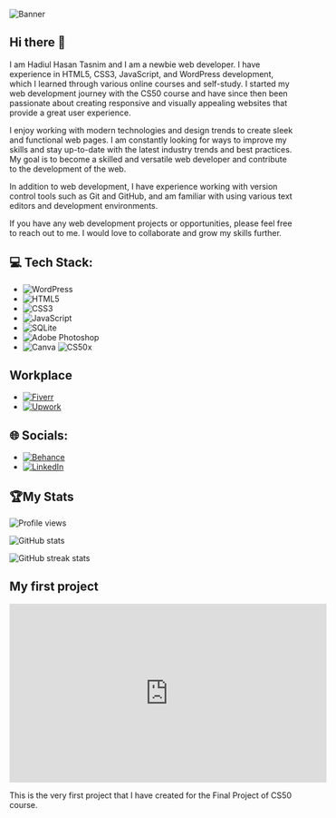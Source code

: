 
![Banner](https://scontent.fdac99-1.fna.fbcdn.net/v/t39.30808-6/332482164_3383463508607930_7723230335207355644_n.jpg?_nc_cat=108&ccb=1-7&_nc_sid=730e14&_nc_ohc=DctBohgQaagAX-6zTfw&_nc_ht=scontent.fdac99-1.fna&oh=00_AfD1EAmfQv7r0ZV_HT0Jskq3QP6D5E4F7LrZYqk-ficqeA&oe=63F748B0)

## Hi there 👋


I am Hadiul Hasan Tasnim and I am a newbie web developer. I have experience in HTML5, CSS3, JavaScript, and WordPress development, which I learned through various online courses and self-study. I started my web development journey with the CS50 course and have since then been passionate about creating responsive and visually appealing websites that provide a great user experience.

I enjoy working with modern technologies and design trends to create sleek and functional web pages. I am constantly looking for ways to improve my skills and stay up-to-date with the latest industry trends and best practices. My goal is to become a skilled and versatile web developer and contribute to the development of the web.

In addition to web development, I have experience working with version control tools such as Git and GitHub, and am familiar with using various text editors and development environments.

If you have any web development projects or opportunities, please feel free to reach out to me. I would love to collaborate and grow my skills further.

## 💻 Tech Stack:
- ![WordPress](https://img.shields.io/badge/WordPress-%23117AC9.svg?style=for-the-badge&logo=WordPress&logoColor=white)
- ![HTML5](https://img.shields.io/badge/html5-%23E34F26.svg?style=for-the-badge&logo=html5&logoColor=white) 
- ![CSS3](https://img.shields.io/badge/css3-%231572B6.svg?style=for-the-badge&logo=css3&logoColor=white) 
- ![JavaScript](https://img.shields.io/badge/javascript-%23323330.svg?style=for-the-badge&logo=javascript&logoColor=%23F7DF1E) 
- ![SQLite](https://img.shields.io/badge/sqlite-%2307405e.svg?style=for-the-badge&logo=sqlite&logoColor=white) 
- ![Adobe Photoshop](https://img.shields.io/badge/adobephotoshop-%2331A8FF.svg?style=for-the-badge&logo=adobephotoshop&logoColor=white) 
- ![Canva](https://img.shields.io/badge/Canva-%2300C4CC.svg?style=for-the-badge&logo=Canva&logoColor=white)
![CS50x](https://scontent.fdac99-1.fna.fbcdn.net/v/t39.30808-6/332468535_1332292204227192_4442671184504726875_n.jpg?stp=dst-jpg_p180x540&_nc_cat=109&ccb=1-7&_nc_sid=730e14&_nc_ohc=oXhBpKTVjaQAX8OKQlf&_nc_ht=scontent.fdac99-1.fna&oh=00_AfBi1ycSo4ua-Tn5K63TUkn7KdvbcpeTIvUOhiSQau5L_g&oe=63F92107)

## Workplace

- [![Fiverr](https://img.shields.io/badge/Fiverr-1dbf73?logo=fiverr&logoColor=white)](https://www.fiverr.com/tasnim_hasan?up_rollout=true)
- [![Upwork](https://img.shields.io/badge/Upwork-6fda44?logo=upwork&logoColor=white)](https://www.upwork.com/freelancers/~01672e3195d9571d06)
## 🌐 Socials:

- [![Behance](https://img.shields.io/badge/Behance-1769ff?logo=behance&logoColor=white)](https://behance.net/HadiulHasanTasnim)  
- [![LinkedIn](https://img.shields.io/badge/LinkedIn-%230077B5.svg?logo=linkedin&logoColor=white)](https://www.linkedin.com/in/hadiul-hasan-tasnim-128b98241/)

## 🏆My Stats


![Profile views](https://gpvc.arturio.dev/Tasnim-Hasan)  

![GitHub stats](https://github-readme-stats.vercel.app/api?username=Tasnim-Hasan&show_icons=true)  

![GitHub streak stats](https://streak-stats.demolab.com/?user=Tasnim-Hasan)
## My first project


<iframe width="560" height="315" src="https://www.youtube.com/embed/C8L-k4LG65w?autoplay=1&mute=1" frameborder="0" allowfullscreen></iframe>

This is the very first project that I have created for the Final Project of CS50 course.

